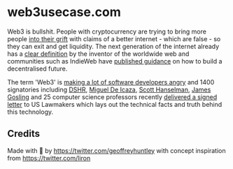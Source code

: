 # web3usecase.com

<p>Web3 is bullshit. People with cryptocurrency are trying to bring more people <a href="http://web3isgoinggreat.com">into their grift</a> with claims of a better internet - which are false - so they can exit and get liquidity. The next generation of the internet already has a <a href="https://en.wikipedia.org/wiki/Semantic_Web">clear definition</a> by the inventor of the worldwide web and communities such as IndieWeb have <a href="https://indieweb.org/POSSE">published guidance</a> on how to build a decentralised future.</p>

<p>The term 'Web3' is <a href="https://www.smh.com.au/business/companies/extortion-why-web3-is-pissing-off-a-lot-of-software-developers-20220516-p5alqd.html">making a lot of software developers angry</a> and 1400 signatories including <a href="https://blog.dshr.org/2022/02/ee380-talk.html">DSHR</a>, <a href="https://en.wikipedia.org/wiki/Miguel_de_Icaza">Miguel De Icaza</a>, <a href="https://www.hanselman.com">Scott Hanselman</a>, <a href="https://en.wikipedia.org/wiki/James_Gosling">James Gosling</a> and 25 computer science professors recently <a href="https://concerned.tech">delivered a signed letter</a> to US Lawmakers which lays out the technical facts and truth behind this technology.</p> 


## Credits

Made with 🧡 by https://twitter.com/geoffreyhuntley with concept inspiration from https://twitter.com/liron
